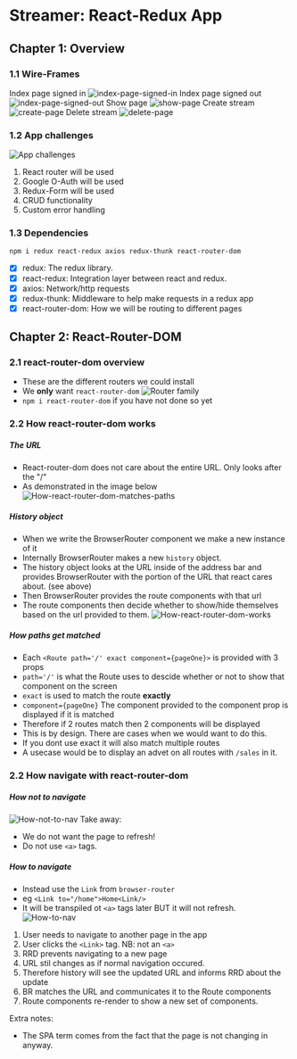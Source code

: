 # Streamer: React-Redux App 

## Chapter 1: Overview
### 1.1 Wire-Frames
Index page signed in
![index-page-signed-in](docs/images/index-page-signed-in.png)
Index page signed out
![index-page-signed-out](docs/images/index-page-signed-in.png)
Show page
![show-page](docs/images/show-page.png)
Create stream
![create-page](docs/images/create-stream.png)
Delete stream
![delete-page](docs/images/delete-stream.png)


### 1.2 App challenges
![App challenges](docs/images/app-challenges.png)
1. React router will be used
2. Google O-Auth will be used
3. Redux-Form will be used
4. CRUD functionality  
5. Custom error handling

### 1.3 Dependencies
`npm i redux react-redux axios redux-thunk react-router-dom`
 - [x] redux: The redux library. 
 - [x] react-redux: Integration layer between react and redux.
 - [x] axios: Network/http requests
 - [x] redux-thunk: Middleware to help make requests in a redux app
 - [x] react-router-dom: How we will be routing to different pages

## Chapter 2: React-Router-DOM

### 2.1 react-router-dom overview
* These are the different routers we could install
* We **only** want `react-router-dom`
![Router family](docs/images/differences-with-react-routers.png)
* `npm i react-router-dom` if you have not done so yet

### 2.2 How react-router-dom works

##### The URL
* React-router-dom does not care about the entire URL. Only looks after the "/"
* As demonstrated in the image below
  ![How-react-router-dom-matches-paths](docs/images/how-react-router-dom-matches-paths.png)

##### History object
* When we write the BrowserRouter component we make a new instance of it
* Internally BrowserRouter makes a new `history` object.
* The history object looks at the URL inside of the address bar and provides BrowserRouter with the portion of the URL that react cares about. (see above)
* Then BrowserRouter provides the route components with that url
* The route components then decide whether to show/hide themselves based on the url provided to them.
![How-react-router-dom-works](docs/images/how-react-router-dom-works.png)

##### How paths get matched
* Each `<Route path='/' exact component={pageOne}>` is provided with 3 props
* `path='/'` is what the Route uses to descide whether or not to show that component on the screen
* `exact` is used to match the route **exactly**
* `component={pageOne}` The component provided to the component prop is displayed if it is matched
* Therefore if 2 routes match then 2 components will be displayed
* This is by design. There are cases when we would want to do this. 
* If you dont use exact it will also match multiple routes
* A usecase would be to display an advet on all routes with `/sales` in it. 


### 2.2 How navigate with react-router-dom

##### How **not** to navigate
![How-not-to-nav](docs/images/how-not-to-navigate.png)
    Take away: 
* We do not want the page to refresh!
* Do not use `<a>` tags. 


##### How to navigate
* Instead use the `Link` from `browser-router`
* eg `<Link to="/home">Home<Link/>`
* It will be transpiled ot `<a>` tags later BUT it will not refresh. 
![How-to-nav](docs/images/how-to-nav.png)
1. User needs to navigate to another page in the app
2. User clicks the `<Link>` tag. NB: not an `<a>`
3. RRD prevents navigating to a new page
4. URL stil changes as if normal navigation occured.
5. Therefore history will see the updated URL and informs RRD about the update
6. BR matches the URL and communicates it to the Route components
7. Route components re-render to show a new set of components.

Extra notes: 
* The SPA term comes from the fact that the page is not changing in anyway. 






